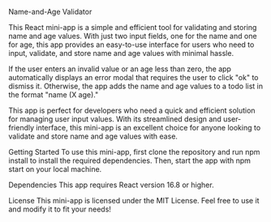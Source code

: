 Name-and-Age Validator


This React mini-app is a simple and efficient tool for validating and storing name and age values. With just two input fields, one for the name and one for age, this app provides an easy-to-use interface for users who need to input, validate, and store name and age values with minimal hassle.


If the user enters an invalid value or an age less than zero, the app automatically displays an error modal that requires the user to click "ok" to dismiss it. Otherwise, the app adds the name and age values to a todo list in the format "name (X age)."


This app is perfect for developers who need a quick and efficient solution for managing user input values. With its streamlined design and user-friendly interface, this mini-app is an excellent choice for anyone looking to validate and store name and age values with ease.


Getting Started
To use this mini-app, first clone the repository and run npm install to install the required dependencies. Then, start the app with npm start on your local machine.


Dependencies
This app requires React version 16.8 or higher.


License
This mini-app is licensed under the MIT License. Feel free to use it and modify it to fit your needs!
